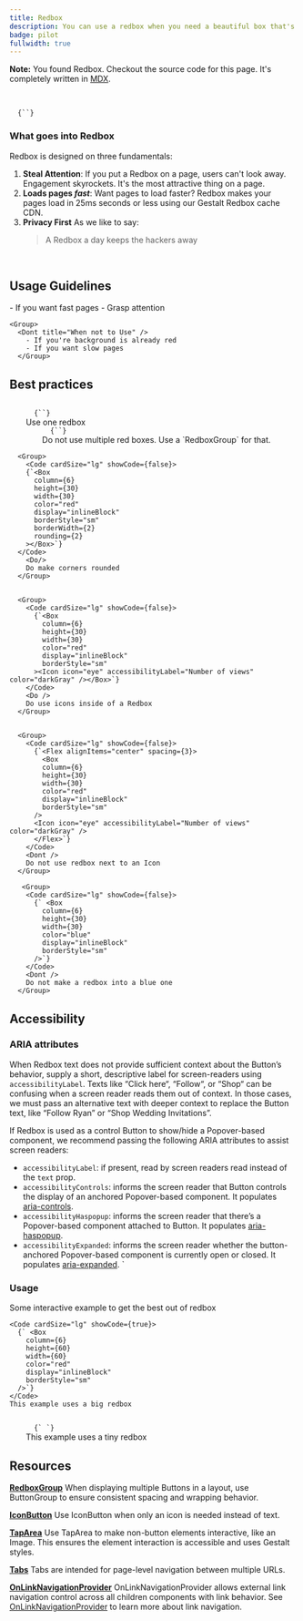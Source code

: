 ```yaml
---
title: Redbox
description: You can use a redbox when you need a beautiful box that's red. Draws attention from users, and bulls. Look closer and you might find a DVD
badge: pilot
fullwidth: true
---
```


**Note:** You found Redbox. Checkout the source code for this page. It's completely written in [MDX](https://mdxjs.com/).

<br/>

<Code cardSize="lg" showCode={false} marginBottom="default">
  {`<Box
    column={6}
    height={30}
    width={30}
    color="red"
    display="inlineBlock"
    borderStyle="sm"
  ></Box>`}
</Code>

### What goes into Redbox

Redbox is designed on three fundamentals:

1. **Steal Attention**:
   If you put a Redbox on a page, users can't look away. Engagement skyrockets. It's the most attractive thing on a page.
2. **Loads pages _fast_**:
   Want pages to load faster? Redbox makes your pages load in 25ms seconds or less using our Gestalt Redbox cache CDN.
3. **Privacy First**
   As we like to say:
   > A Redbox a day keeps the hackers away

<br/>

## Usage Guidelines

<TwoCol>
  <Group>
    <Do title="When to Use" />
      - If you want fast pages
      - Grasp attention
  </Group>

    <Group>
      <Dont title="When not to Use" />
        - If you're background is already red
        - If you want slow pages
      </Group>

</TwoCol>

## Best practices

<TwoCol>
  <Group>
    <Code cardSize="lg" showCode={false}>
      {`<Box
        column={6}
        height={30}
        width={30}
        color="red"
        display="inlineBlock"
        borderStyle="sm"
      ></Box>`}
    </Code>
    <Do title="Do" />
     Use one redbox
  </Group>
    <Group>
      <Code cardSize="lg" showCode={false}>
          {`<Flex><Box
            column={6}
            height={30}
            width={30}
            color="red"
            display="inlineBlock"
            borderStyle="sm"
          ></Box><Box
            column={6}
            height={30}
            width={30}
            color="red"
            display="inlineBlock"
            borderStyle="sm"
          ></Box></Flex>`}
        </Code>
      <Dont />
       Do not use multiple red boxes. Use a `RedboxGroup` for that.
      </Group>

      <Group>
        <Code cardSize="lg" showCode={false}>
        {`<Box
          column={6}
          height={30}
          width={30}
          color="red"
          display="inlineBlock"
          borderStyle="sm"
          borderWidth={2}
          rounding={2}
        ></Box>`}
      </Code>
        <Do/>
        Do make corners rounded
      </Group>


      <Group>
        <Code cardSize="lg" showCode={false}>
          {`<Box
            column={6}
            height={30}
            width={30}
            color="red"
            display="inlineBlock"
            borderStyle="sm"
          ><Icon icon="eye" accessibilityLabel="Number of views" color="darkGray" /></Box>`}
        </Code>
        <Do />
        Do use icons inside of a Redbox
      </Group>


      <Group>
        <Code cardSize="lg" showCode={false}>
          {`<Flex alignItems="center" spacing={3}>
            <Box
            column={6}
            height={30}
            width={30}
            color="red"
            display="inlineBlock"
            borderStyle="sm"
          />
          <Icon icon="eye" accessibilityLabel="Number of views" color="darkGray" />
          </Flex>`}
        </Code>
        <Dont />
        Do not use redbox next to an Icon
      </Group>

       <Group>
        <Code cardSize="lg" showCode={false}>
          {` <Box
            column={6}
            height={30}
            width={30}
            color="blue"
            display="inlineBlock"
            borderStyle="sm"
          />`}
        </Code>
        <Dont />
        Do not make a redbox into a blue one
      </Group>

</TwoCol>

## Accessibility

### ARIA attributes

When Redbox text does not provide sufficient context about the Button’s behavior, supply a short, descriptive label for screen-readers using `accessibilityLabel`.
Texts like “Click here“, “Follow“, or “Shop“ can be confusing when a screen reader reads them out of context. In those cases, we must pass an alternative text with deeper context to replace the Button text, like “Follow Ryan” or “Shop Wedding Invitations”.

If Redbox is used as a control Button to show/hide a Popover-based component, we recommend passing the following ARIA attributes to assist screen readers:

- `accessibilityLabel`: if present, read by screen readers read instead of the `text` prop.
- `accessibilityControls`: informs the screen reader that Button controls the display of an anchored Popover-based component. It populates [aria-controls](https://www.w3.org/TR/wai-aria-practices/examples/menu-button/menu-button-links.html).
- `accessibilityHaspopup`: informs the screen reader that there’s a Popover-based component attached to Button. It populates [aria-haspopup](https://www.w3.org/TR/wai-aria-practices/examples/menu-button/menu-button-links.html).
- `accessibilityExpanded`: informs the screen reader whether the button-anchored Popover-based component is currently open or closed. It populates [aria-expanded](https://www.w3.org/TR/wai-aria-practices/examples/menu-button/menu-button-links.html).
  `

### Usage

Some interactive example to get the best out of redbox

<TwoCol>
<Group>
   
    <Code cardSize="lg" showCode={true}>
      {` <Box
        column={6}
        height={60}
        width={60}
        color="red"
        display="inlineBlock"
        borderStyle="sm"
      />`}
    </Code>
    This example uses a big redbox
</Group>
<Group>
    <Code cardSize="lg" showCode={true}>
      {` <Box
        column={6}
        height={20}
        width={20}
        color="red"
        display="inlineBlock"
        borderStyle="sm"
      />`}
    </Code>
    This example uses a tiny redbox
</Group>
</TwoCol>

## Resources

**[RedboxGroup](/buttongroup)**
When displaying multiple Buttons in a layout, use ButtonGroup to ensure consistent spacing and wrapping behavior.

**[IconButton](/iconbutton)**
Use IconButton when only an icon is needed instead of text.

**[TapArea](/taparea)**
Use TapArea to make non-button elements interactive, like an Image. This ensures the element interaction is accessible and uses Gestalt styles.

**[Tabs](/tabs)**
Tabs are intended for page-level navigation between multiple URLs.

**[OnLinkNavigationProvider](/onlinknavigationprovider)**
OnLinkNavigationProvider allows external link navigation control across all children components with link behavior.
See [OnLinkNavigationProvider](/onlinknavigationprovider) to learn more about link navigation.
